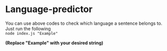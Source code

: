 # Language-predictor
You can use above codes to check which language a sentence belongs to. <br>
Just run the following <br>
`node index.js "Example"`

**(Replace "Example" with your desired string)**
